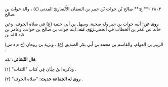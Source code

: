 ٢٨٠٣ -** ع:** صالح بْن خوات بْن جبير بن النعمان الأَنْصارِيّ المدني (٤) ، والد خوات بن صالح.

**روى عن:** أبيه خوات بن جبر وله صحبة، وسهل بن أبي خثمة (ع) في صلاة الخوف، وعن خاله عن عُمَر بن الخطاب في الحمي.**رَوَى عَنه:** ابنه خوات بن صالح بن خوات، وعامر بن عَبد الله بن

الزبير بن العوام، والقاسم بن محمد بن أَبي بكر الصديق (ع) ، ويزيد بن رومان (خ م د س) .

**قال النَّسَائي:** ثقة.

وذكره ابنُ حِبَّان فِي كتاب "الثقات" (١) .

**روى له الجماعة حديث:** "صلاة الخوف" (٢) .